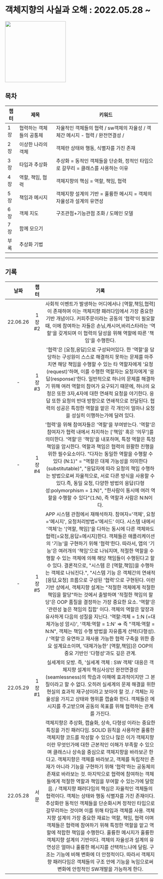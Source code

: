 # 객체지향의 사실과 오해 : 2022.05.28 ~ 
<img src='http://image.yes24.com/momo/TopCate511/MidCate005/51040273.jpg' width="200"/>






## 목차

|챕터|제목|키워드|
|---|---|---|
|1장|협력하는 객체들의 공통체|자율적인 객체들의 협력 / sw객체의 자율성 / 객체간 메시지 - 협력 / 완전연결성 / |
|2장|이상한 나라의 객체|객체란 상태와 행동, 식별자를 가진 존재|
|3장|타입과 추상화|추상화 = 동적인 객체들을 단순화, 정적인 타입으로 갈무리 = 클래스를 사용하는 이유|
|4장|역할, 책임, 협력|객체지향의 핵심 = 역할, 책임, 협력|
|5장|책임과 메시지|객체지향 설계의 기반 = 훌륭한 메시지 = 객체의 자율성과 설계의 유연성|
|6장|객체 지도|구조관점+기능관점 조화 / 도메인 모델|
|7장|함께 모으기||
|부록|추상화 기법||


---

## 기록

| 날짜 | 챕터 | 기록 |
|:------:|:------:|:--------:|
|22.06.26|1장#2|사회적 이벤트가 발생하는 어디에서나 [역할,책임,협력]이 존재하며 이는 객체지향 패러다임에서 가장 중요한 기반 개념이다. 커피주문이라는 공동의 '협력'이 필요할 때, 이에 참여하는 자들은 손님,캐시어,바리스타라는 '역할'을 갖게되며 이 협력의 달성을 위해 역할에 따른 '책임'을 수행한다.|
|-|1장#3|'협력'은 [요청,응답]으로 구성되어있다. 한 '역할'을 담당하는 구성원이 스스로 해결하지 못하는 문제를 마주치면 해당 책임을 수행할 수 있는 타 역할자에게 '요청(request)'하며, 이를 수행한 역할자는 요청자에게 '응답(response)'한다. 일반적으로 하나의 문제를 해결하기 위해 여러 역할의 참여가 요구되기 때문에, 하나의 요청은 또한 3자,4자에 대한 연쇄적 요청을 야기한다. 응답 또한 요청의 반대 방향으로 연쇄적으로 전달된다. 협력의 성공은 특정한 역할을 맡은 각 개인이 얼마나 요청을 성실히 이행하는가에 달려 있다.|  
|-|1장#4|'협력'을 위해 참여자들은 '역할'을 부여받는다. '역할'은 참여자가 협력 내에서 차지하는 ['책임' 혹은 '의무']를 의미한다. '역할'은 '책임'을 내포하며, 특정 역할은 특정 책임을 암시한다. 역할과 책임은 협력의 원활한 진행을 위한 필수요소이다. "다자는 동일한 역할을 수행할 수 있다 (N:1)" = "역할은 대체 가능성을 의미한다(substitutable)", "응답자에 따라 요청의 책임 수행하는 방법으로써 자율적으로, 서로 다른 방식을 사용할 수 있다.즉, 동일 요청, 다양한 방법의 응답(다형성:polymorphism = 1:N)", "한사람이 동시에 여러 역할을 수행할 수 있다"(1:N), 즉 역할과 사람은 N:N이다.|
|-|1장#5|APP 시스템 관점에서 재해석하자. 참여자='객체', 요청='메시지', 요청처리방법='메서드' 이다. 시스템 내에서 '객체'는 '[역할, 책임]'을 다하는 동시에 다른 객체와도 협력[=요청,응답=메시지]한다. 객체들은 애플리케이션의 '기능'을 구현하기 위해 '협력'한다. 따라서, 앱의 '기능'은 여러개의 '책임'으로 나눠지며, 적절한 역할을 수행할 수 있는 객체에 의해 해당 책임들이 수행된다고 할 수 있다. 결론적으로, "시스템 은 [역할,책임]을 수행하는 객체로 나눠진다.", "시스템 기능 은 객체간의 연쇄적 [응답,요청] 흐름으로 구성된 '협력'으로 구현된다. 이런 기반 상에서, 객체지향 설계는 "적절한 객체에게 적절한 책임을 할당"하는 것에서 출발하며 '적절한 책임의 할당'은 OOP 품질을 결정하는 가장 중요한 요소. '역할'은 '관련성 높은 책임의 집합' 이다. 객체의 역할은 앞장과 유사하게 다음의 성질을 지닌다. '역할:객체 = 1:N (=대체가능성 암시)', '객체:역할 = 1:N' => 즉 "객체:역할 = N:N", 객체는 책임 수행 방법을 자유롭게 선택(다형성). / '역할'은 유연하고 재사용 가능한 협력 구축을 위한 중요 설계요소이며, '대체가능한' [역할,책임]은 OOP의 중요 기반인 '다형성'과도 깊은 관계.  
|22.05.29|1장#1|실세계의 모방. 즉, '실세계 객체 : SW 객체' 대응은 객체지향 설계의 핵심사상인 완전연결성(seamlessness)의 학습과 이해에 효과적이지만 그 본질이라고 할 수 없다. 오히려 실세계의 문제 해결을 위한 현실의 효과적 재구성이라고 보아야 할 것. / 객체는 자율성을 가지고 상태와 행위를 캡슐화 한다. 객체들은 메시지를 주고받으며 공동의 목표를 위해 협력하는 관계를 가진다.| 
|22.05.28|서문|객체지향은 추상화, 캡슐화, 상속, 다형성 이라는 중요한 특징을 가진 패러다임. SOLID 원칙을 사용하면 훌륭한 객체지향 코드를 작성할 수 있으나 많은 이가 객체지향이란 무엇인가에 대한 근본적인 이해가 부족할 수 있으며 클래스나 상속을 중심으로 객체지향을 바라보곤 한다고. 객체지향은 객체를 바라보고, 객체를 독립적인 존재가 아니라 기능을 구현하기 위해 '협력'하는 공동체의 존재로 바라보는 것. 마지막으로 협력에 참여하는 객체들에게 적절한 역할과 책임을 부여할 수 있는가에 달렸음. / 객체지향 패러다임의 핵심은 자율적인 객체들의 협력이다. 객체는 상태와 행동 식별자를 가진 존재이다. 추상화란 동적인 객체들을 단순화시켜 정적인 타입으로 갈무리하는 것이며 이를 위해 타입과 객체를 사용. 객체지향 설계의 가장 중요한 재료는 역할, 책임, 협력 이며 객체들은 협력에 참여하기 위해 특정한 역할을 맡고 역할에 적합한 책임을 수행한다. 훌륭한 메시지가 훌륭한 객체지향 설계의 기반이다. 객체의 자율성과 설계의 유연성은 얼마나 훌륭한 메시지를 선택하느냐에 달림. 구조는 기능에 비해 변화에 더 안정적이다. 따라서 객체지향 패러다임은 객체들의 구조 안에 기능을 녹임으로써 변화에 안정적인 SW개발을 가능하게 한다.|

